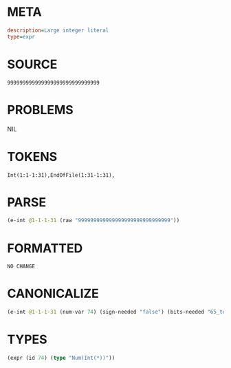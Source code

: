 # META
~~~ini
description=Large integer literal
type=expr
~~~
# SOURCE
~~~roc
999999999999999999999999999999
~~~
# PROBLEMS
NIL
# TOKENS
~~~zig
Int(1:1-1:31),EndOfFile(1:31-1:31),
~~~
# PARSE
~~~clojure
(e-int @1-1-1-31 (raw "999999999999999999999999999999"))
~~~
# FORMATTED
~~~roc
NO CHANGE
~~~
# CANONICALIZE
~~~clojure
(e-int @1-1-1-31 (num-var 74) (sign-needed "false") (bits-needed "65_to_127") (value "999999999999999999999999999999") (id 74))
~~~
# TYPES
~~~clojure
(expr (id 74) (type "Num(Int(*))"))
~~~